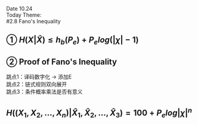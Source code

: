 Date 10.24  
Today Theme:  
#2.8 Fano's Inequality  
## ① $H(X|\hat X)\le h_b(P_e)+P_e log(|\chi |-1)$  
## ② Proof of Fano's Inequality  
跳点1：译码数字化 -> 添加E  
跳点2：链式规则双向展开  
跳点3：条件概率乘法是否有意义  
## $H((X_1,X_2,...,X_n)|\hat X_1,\hat X_2,...,\hat X_3)=100+P_elog|\chi|^n$
